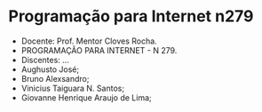 # Programação para Internet n279
- Docente: Prof. Mentor Cloves Rocha.
- PROGRAMAÇÃO PARA INTERNET  - N 279.
- Discentes: ...
- Aughusto José;
- Bruno Alexsandro;
- Vinicius Taiguara N. Santos;
- Giovanne Henrique Araujo de Lima;
